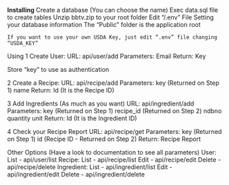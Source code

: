 **Installing**
	Create a database (You can choose the name)
	Exec data.sql file to create tables
	Unzip bbtv.zip to your root folder
	Edit “/.env” File Setting your database information
	The “Public” folder is the application root

	If you want to use your own USDA Key, just edit “.env” file changing “USDA_KEY”

 Using
1 Create User:
	URL: api/user/add
	Parameters:
		Email
	Return:
		Key

Store “key” to use as authentication

2 Create a Recipe:
	URL: api/recipe/add
	Parameters:
		key (Returned on Step 1)
		name
	Return:
		Id (It is the Recipe ID)

3 Add Ingredients (As much as you want)
	URL: api/ingredient/add
	Parameters:
		key (Returned on Step 1)
		recipe_id (Returned on Step 2)
ndbno
quantity
unit
	Return:
		Id (It is the Ingredient ID)

4 Check your Recipe Report
URL: api/recipe/get
	Parameters:
		key (Returned on Step 1)
		id (Recipe ID - Returned on Step 2)
	Return:
		Recipe Report

Other Options (Have a look to documentation to see all parameters)
	User:
List - api/user/list
	Recipe:
		List - api/recipe/list
		Edit - api/recipe/edit
		Delete - api/recipe/delete
	Ingredient:
		List - api/ingredient/list
		Edit - api/ingredient/edit
		Delete - api/ingredient/delete
